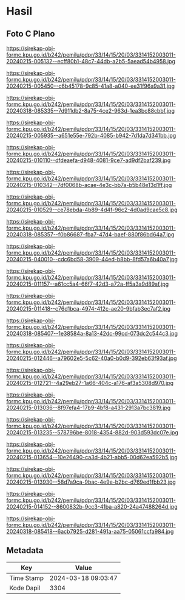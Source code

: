 # Hasil

## Foto C Plano

https://sirekap-obj-formc.kpu.go.id/b242/pemilu/pdpr/33/14/15/20/03/3314152003011-20240215-005132--ecff80b1-48c7-44db-a2b5-5aead54b4958.jpg

https://sirekap-obj-formc.kpu.go.id/b242/pemilu/pdpr/33/14/15/20/03/3314152003011-20240215-005450--c6b45178-9c85-41a8-a040-ee31f96a9a31.jpg

https://sirekap-obj-formc.kpu.go.id/b242/pemilu/pdpr/33/14/15/20/03/3314152003011-20240318-085335--7d911db2-8a75-4ce2-963d-1ea3bc88cbbf.jpg

https://sirekap-obj-formc.kpu.go.id/b242/pemilu/pdpr/33/14/15/20/03/3314152003011-20240215-005935--a651e55e-792b-4085-b942-7d1da7d341bb.jpg

https://sirekap-obj-formc.kpu.go.id/b242/pemilu/pdpr/33/14/15/20/03/3314152003011-20240215-010110--dfdeaefa-d948-4081-9ce7-ad9df2baf239.jpg

https://sirekap-obj-formc.kpu.go.id/b242/pemilu/pdpr/33/14/15/20/03/3314152003011-20240215-010342--7df0068b-acae-4e3c-bb7a-b5b48e13d1ff.jpg

https://sirekap-obj-formc.kpu.go.id/b242/pemilu/pdpr/33/14/15/20/03/3314152003011-20240215-010529--ce78ebda-4b89-4d4f-96c2-4d0ad9cae5c8.jpg

https://sirekap-obj-formc.kpu.go.id/b242/pemilu/pdpr/33/14/15/20/03/3314152003011-20240318-085357--f0b86687-fba7-47d4-baef-880f86bd64a7.jpg

https://sirekap-obj-formc.kpu.go.id/b242/pemilu/pdpr/33/14/15/20/03/3314152003011-20240215-040010--cdc6bd58-3909-44ed-b8bb-8fd57a6b40a7.jpg

https://sirekap-obj-formc.kpu.go.id/b242/pemilu/pdpr/33/14/15/20/03/3314152003011-20240215-011157--a61cc5a4-66f7-42d3-a72a-ff5a3a9d89af.jpg

https://sirekap-obj-formc.kpu.go.id/b242/pemilu/pdpr/33/14/15/20/03/3314152003011-20240215-011418--c76d1bca-4974-412c-ae20-9bfab3ec7af2.jpg

https://sirekap-obj-formc.kpu.go.id/b242/pemilu/pdpr/33/14/15/20/03/3314152003011-20240318-085407--1e38584a-8a13-42dc-99cd-073dc2c544c3.jpg

https://sirekap-obj-formc.kpu.go.id/b242/pemilu/pdpr/33/14/15/20/03/3314152003011-20240215-012446--a79602e5-5c62-40a0-b0d9-392eb63f93af.jpg

https://sirekap-obj-formc.kpu.go.id/b242/pemilu/pdpr/33/14/15/20/03/3314152003011-20240215-012721--4a29eb27-1a66-404c-a176-af3a5308d970.jpg

https://sirekap-obj-formc.kpu.go.id/b242/pemilu/pdpr/33/14/15/20/03/3314152003011-20240215-013036--8f97efa4-17b9-4bf8-a431-2913a7bc3819.jpg

https://sirekap-obj-formc.kpu.go.id/b242/pemilu/pdpr/33/14/15/20/03/3314152003011-20240215-013235--578796be-8018-4354-882d-903d593dc07e.jpg

https://sirekap-obj-formc.kpu.go.id/b242/pemilu/pdpr/33/14/15/20/03/3314152003011-20240215-013654--10e26490-ca3d-4b21-abb5-00d62ea592b5.jpg

https://sirekap-obj-formc.kpu.go.id/b242/pemilu/pdpr/33/14/15/20/03/3314152003011-20240215-013930--58d7a9ca-9bac-4e9e-b2bc-d769ed1fbb23.jpg

https://sirekap-obj-formc.kpu.go.id/b242/pemilu/pdpr/33/14/15/20/03/3314152003011-20240215-014152--8600832b-9cc3-41ba-a820-24a47488264d.jpg

https://sirekap-obj-formc.kpu.go.id/b242/pemilu/pdpr/33/14/15/20/03/3314152003011-20240318-085418--6acb7925-d281-491a-aa75-05061ccfa984.jpg


## Metadata

| Key        | Value               |
| ---------- | ------------------- |
| Time Stamp | 2024-03-18 09:03:47 |
| Kode Dapil | 3304                |



